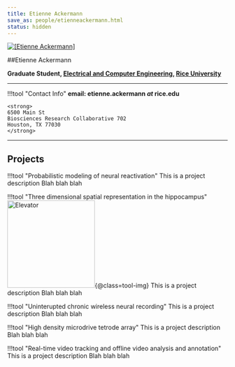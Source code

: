 ```yaml
---
title: Etienne Ackermann
save_as: people/etienneackermann.html
status: hidden
---
```

<div class="row" markdown=1>
<div class="col-md-3 hidden-xs">
<a class="thumbnail" href="#">
<img src="/images/personal/etienneackermann/EtienneAckermann-lego.jpg" alt="[Etienne Ackermann]" class="img-fluid">
</a>
</div>


<div class="col-md-9 lead" markdown=1>

##Etienne Ackermann

<strong>Graduate Student, [Electrical and Computer Engineering](http://www.ece.rice.edu/), 
[Rice University](http://www.rice.edu)
</strong>

* * *

!!!tool "Contact Info"
    **email: etienne.ackermann <i>at</i> rice.edu**

    <strong>
    6500 Main St  
    Biosciences Research Collaborative 702  
    Houston, TX 77030
    </strong>

* * *

## Projects
!!!tool "Probabilistic modeling of neural reactivation"
    This is a project description
    Blah blah blah


!!!tool "Three dimensional spatial representation in the hippocampus"
    <img src="/images/personal/etienneackermann/logoelevator.png" alt="Elevator" width="200">{@class=tool-img}
    This is a project description
    Blah blah blah

!!!tool "Uninterupted chronic wireless neural recording"
    This is a project description
    Blah blah blah

!!!tool "High density microdrive tetrode array"
    This is a project description
    Blah blah blah

!!!tool "Real-time video tracking and offline video analysis and annotation"
    This is a project description
    Blah blah blah


<!--
<h3><span class="label label-info"> Education</span></h3>

2005-2008 | | B.Eng (Computer Engineering), University of Pretoria, South Africa
2008-2009 | | B.Hons (Electronic Engineering), University of Pretoria, South Africa
2009-2011 | | M.Eng (Electronic Engineering), University of Pretoria, South Africa
2011-2013 | | MA (Computational and Applied Mathematics), Rice University, Houston TX
2013- | | PhD (Electrical and Computer Engineering), Rice University, Houston TX

-->

</div>


